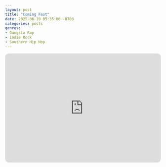 ```yaml
---
layout: post
title: "Coming Fast"
date: 2025-06-19 05:35:00 -0700
categories: posts
genres:
- Gangsta Rap
- Indie Rock
- Southern Hip Hop 
---
```

<iframe style="border-radius:12px" src="https://open.spotify.com/embed/playlist/0FRahyA6sJqWRZs5skf2xM?utm_source=generator" width="100%" height="352" frameBorder="0" allowfullscreen="" allow="autoplay; clipboard-write; encrypted-media; fullscreen; picture-in-picture" loading="lazy"></iframe>